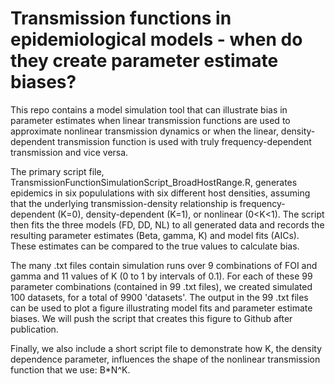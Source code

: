 # Transmission functions in epidemiological models - when do they create parameter estimate biases?
This repo contains a model simulation tool that can illustrate bias in parameter estimates when linear transmission functions are used to approximate nonlinear transmission dynamics or when the linear, density-dependent transmission function is used with truly frequency-dependent transmission and vice versa.

The primary script file, TransmissionFunctionSimulationScript_BroadHostRange.R, generates epidemics in six popululations with six different host densities, assuming that the underlying transmission-density relationship is frequency-dependent (K=0), density-dependent (K=1), or nonlinear (0<K<1). The script then fits the three models (FD, DD, NL) to all generated data and records the resulting parameter estimates (Beta, gamma, K) and model fits (AICs). These estimates can be compared to the true values to calculate bias.

The many .txt files contain simulation runs over 9 combinations of FOI and gamma and 11 values of K (0 to 1 by intervals of 0.1). For each of these 99 parameter combinations (contained in 99 .txt files), we created simulated 100 datasets, for a total of 9900 'datasets'. The output in the 99 .txt files can be used to plot a figure illustrating model fits and parameter estimate biases. We will push the script that creates this figure to Github after publication.    

Finally, we also include a short script file to demonstrate how K, the density dependence parameter, influences the shape of the nonlinear transmission function that we use: B*N^K.

